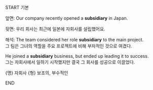 START
기본

앞면:
Our company recently opened a **subsidiary** in Japan.

뒷면:
우리 회사는 최근에 일본에 자회사를 설립했어요.

해석:
The team considered her role **subsidiary** to the main project.  
그 팀은 그녀의 역할을 주요 프로젝트에 비해 부차적인 것으로 여겼다.

He joined a **subsidiary** business, but ended up leading it to success.  
그는 자회사에서 일하기 시작했지만 결국 그 회사를 성공으로 이끌었다.

{명} 자회사
{형} 보조의, 부수적인
<!--ID: 1743587811413-->
END